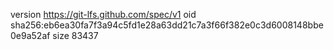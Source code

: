 version https://git-lfs.github.com/spec/v1
oid sha256:eb6ea30fa7f3a94c5fd1e28a63dd21c7a3f66f382e0c3d6008148bbe0e9a52af
size 83437
